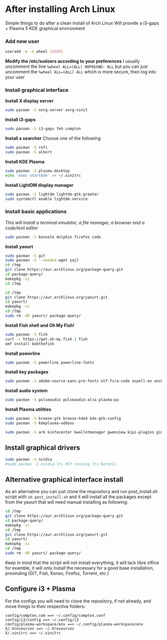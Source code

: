 # After installing Arch Linux

Simple things to do after a clean install of Arch Linux
Will provide a i3-gaps + Plasma 5 KDE graphical environment  

### Add new user
```bash
useradd -m -G wheel [USER]
```

**Modify the /etc/sudoers according to your preferences**
I usually uncomment the line `%wheel ALL=(ALL) NOPASSWD: ALL` but you can just uncomment the `%wheel ALL=(ALL) ALL` which is more secure, then log into your user

### Install graphical interface
**Install X display server**
```bash
sudo pacman -S xorg-server xorg-xinit
```

**Install i3-gaps**
```bash
sudo pacman -S i3-gaps feh compton
```

**Install a searcher**
Choose one of the following
```bash
sudo pacman -S rofi
sudo pacman -S albert
```

**Install KDE Plasma**
```bash
sudo pacman -S plasma-desktop
echo 'exec startkde' >> ~/.xinitrc
```

**Install LightDM display manager**
```bash
sudo pacman -S lightdm lightdm-gtk-greeter
sudo systemctl enable lightdm.service
```

### Install basic applications
*This will install a terminal emulator, a file manager, a browser and a code/text editor*
```bash
sudo pacman -S konsole dolphin firefox code
```

**Install yaourt**
```bash
sudo pacman -S git
sudo pacman -S --needed wget yajl
cd /tmp
git clone https://aur.archlinux.org/package-query.git
cd package-query/
makepkg -si
cd /tmp
```

```bash
cd /tmp
git clone https://aur.archlinux.org/yaourt.git
cd yaourt/
makepkg -si
cd /tmp
sudo rm -dR yaourt/ package-query/
```

**Install Fish shell and Oh My Fish!**
```bash
sudo pacman -S fish
curl -L https://get.oh-my.fish | fish
omf install bobthefish
```

**Install powerline**
```bash
sudo pacman -S powerline powerline-fonts
```

**Install key packages**
```bash
sudo pacman -S adobe-source-sans-pro-fonts otf-fira-code aspell-en enchant gst-libav gst-plugins-good icedtea-web jre8-openjdk languagetool libmythes mythes-en pkgstats ttf-anonymous-pro ttf-bitstream-vera ttf-dejavu ttf-droid ttf-gentium ttf-liberation ttf-ubuntu-font-family zip ksshaskpass
```

**Install audio system**
```bash
sudo pacman -S pulseaudio pulseaudio-alsa plasma-pa
```

**Install Plasma utilities**
```bash
sudo pacman -S breeze-gtk breeze-kde4 kde-gtk-config
sudo pacman -S kdeplasma-addons
```

```bash
sudo pacman -S ark kinfocenter kwalletmanager gwenview kipi-plugins gimp spectacle libreoffice-fresh okular speedcrunch deluge kfind kscreen
```

## Install graphical drivers
```bash
sudo pacman -S nvidia
#sudo pacman -S nvidia-lts #If running lts kernels
```

## Alternative graphical interface install
As an alternative you can just clone the respository and run post_install.sh script with `sh post_install.sh` and it will install all the packages except from the yaourt that will need manual installing as following:
```bash
cd /tmp
git clone https://aur.archlinux.org/package-query.git
cd package-query/
makepkg -si
cd /tmp
git clone https://aur.archlinux.org/yaourt.git
cd yaourt/
makepkg -si
cd /tmp
sudo rm -dR yaourt/ package-query/
```

Keep in mind that the script will not install everything, it will lack libre office for examble, it will only install the necessary for a good base installation, provinding (GIT, Fish, Konso, Firefox, Torrent, etc.)

## Configure i3 + Plasma
For the configs you will need to clone the repository, if not already, and move things to their respective folders:
```
config/compton.com ==> ~/.config/compton.conf
config/i3/config ==> ~/.config/i3
config/plasma-workspace/env ==> ~/.config/plasma-workspace/env
X/.Xresources ==> ~/.Xresources 
X/.xinitrc ==> ~/.xinitrc 
```